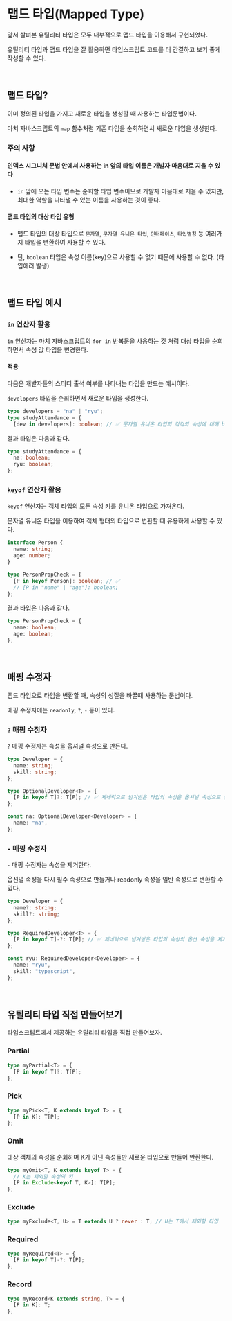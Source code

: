 # 맵드 타입(Mapped Type)

앞서 살펴본 유틸리티 타입은 모두 내부적으로 맵드 타입을 이용해서 구현되었다.

유틸리티 타입과 맵드 타입을 잘 활용하면 타입스크립트 코드를 더 간결하고 보기 좋게 작성할 수 있다.

<br/>

## 맵드 타입?

이미 정의된 타입을 가지고 새로운 타입을 생성할 때 사용하는 타입문법이다.

마치 자바스크립트의 `map` 함수처럼 기존 타입을 순회하면서 새로운 타입을 생성한다.

### 주의 사항

#### 인덱스 시그니처 문법 안에서 사용하는 in 앞의 타입 이름은 개발자 마음대로 지을 수 있다

- `in` 앞에 오는 타입 변수는 순회할 타입 변수이므로 개발자 마음대로 지을 수 있지만, 최대한 역할을 나타낼 수 있는 이름을 사용하는 것이 좋다.

#### 맵드 타입의 대상 타입 유형

- 맵드 타입의 대상 타입으로 `문자열`, `문자열 유니온 타입`, `인터페이스`, `타입별칭` 등 여러가지 타입을 변환하여 사용할 수 있다.

- 단, `boolean` 타입은 속성 이름(key)으로 사용할 수 없기 때문에 사용할 수 없다. (타입에러 발생)

<br/>

## 맵드 타입 예시

### `in` 연산자 활용

`in` 연산자는 마치 자바스크립트의 `for in` 반복문을 사용하는 것 처럼 대상 타입을 순회하면서 속성 값 타입을 변경한다.

#### 적용

다음은 개발자들의 스터디 출석 여부를 나타내는 타입을 만드는 예시이다.

`developers` 타입을 순회하면서 새로운 타입을 생성한다.

```typescript
type developers = "na" | "ryu";
type studyAttendance = {
  [dev in developers]: boolean; // ✅ 문자열 유니온 타입의 각각의 속성에 대해 boolean 타입을 지정
```

결과 타입은 다음과 같다.

```typescript
type studyAttendance = {
  na: boolean;
  ryu: boolean;
};
```

### `keyof` 연산자 활용

`keyof` 연산자는 객체 타입의 모든 속성 키를 유니온 타입으로 가져온다.

문자열 유니온 타입을 이용하여 객체 형태의 타입으로 변환할 때 유용하게 사용할 수 있다.

```typescript
interface Person {
  name: string;
  age: number;
}

type PersonPropCheck = {
  [P in keyof Person]: boolean; // ✅
  // [P in "name" | "age"]: boolean;
};
```

결과 타입은 다음과 같다.

```typescript
type PersonPropCheck = {
  name: boolean;
  age: boolean;
};
```

<br/>

## 매핑 수정자

맵드 타입으로 타입을 변환할 때, 속성의 성질을 바꿀때 사용하는 문법이다.

매핑 수정자에는 `readonly`, `?`, `-` 등이 있다.

### `?` 매핑 수정자

`?` 매핑 수정자는 속성을 옵셔널 속성으로 만든다.

```typescript
type Developer = {
  name: string;
  skill: string;
};

type OptionalDeveloper<T> = {
  [P in keyof T]?: T[P]; // ✅ 제네릭으로 넘겨받은 타입의 속성을 옵셔널 속성으로 만든다
};

const na: OptionalDeveloper<Developer> = {
  name: "na",
};
```

### `-` 매핑 수정자

`-` 매핑 수정자는 속성을 제거한다.

옵션널 속성을 다시 필수 속성으로 만들거나 readonly 속성을 일반 속성으로 변환할 수 있다.

```typescript
type Developer = {
  name?: string;
  skill?: string;
};

type RequiredDeveloper<T> = {
  [P in keyof T]-?: T[P]; // ✅ 제네릭으로 넘겨받은 타입의 속성의 옵션 속성을 제거
};

const ryu: RequiredDeveloper<Developer> = {
  name: "ryu",
  skill: "typescript",
};
```

<br/>

## 유틸리티 타입 직접 만들어보기

타입스크립트에서 제공하는 유틸리티 타입을 직접 만들어보자.

### Partial

```typescript
type myPartial<T> = {
  [P in keyof T]?: T[P];
};
```

### Pick

```typescript
type myPick<T, K extends keyof T> = {
  [P in K]: T[P];
};
```

### Omit

대상 객체의 속성을 순회하며 K가 아닌 속성들만 새로운 타입으로 만들어 반환한다.

```typescript
type myOmit<T, K extends keyof T> = {
  // K는 제외할 속성의 키
  [P in Exclude<keyof T, K>]: T[P];
};
```

### Exclude

```typescript
type myExclude<T, U> = T extends U ? never : T; // U는 T에서 제외할 타입
```

### Required

```typescript
type myRequired<T> = {
  [P in keyof T]-?: T[P];
};
```

### Record

```typescript
type myRecord<K extends string, T> = {
  [P in K]: T;
};
```
